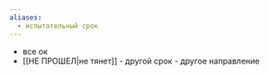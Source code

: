 ```yaml
---
aliases:
  - испытательный срок
---
```

- все ок
- [[НЕ ПРОШЕЛ|не тянет]]
		- другой срок
		- другое направление
